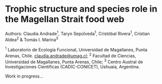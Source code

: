 # Trophic structure and species role in the Magellan Strait food web

Authors: Claudia Andrade<sup>1</sup>, Taryn Sepúlveda<sup>1</sup>, Cristóbal Rivera<sup>1</sup>, Cristian Aldea<sup>2</sup> & Tomás I. Marina<sup>3</sup>

<sup>1</sup> Laboratorio de Ecología Funcional, Universidad de Magallanes, Punta Arenas, Chile. claudia.andrade@umag.cl;
<sup>2</sup> Facultad de Ciencias, Universidad de Magallanes, Punta Arenas, Chile;
<sup>3</sup> Centro Austral de Investigaciones Científicas (CADIC-CONICET), Ushuaia, Argentina.

Work in progress...
